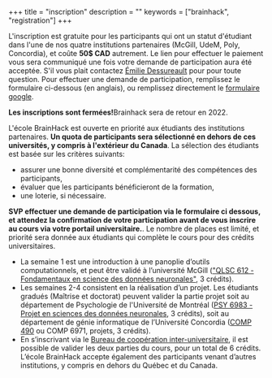 +++
title = "inscription"
description = ""
keywords = ["brainhack", "registration"]
+++

L'inscription est gratuite pour les participants qui ont un statut d'étudiant
dans l'une de nos quatre institutions partenaires (McGill, UdeM, Poly,
Concordia), et coûte **50$ CAD** autrement. Le lien pour effectuer le paiement
vous sera communiqué une fois votre demande de participation aura été acceptée.
S'il vous plait contactez
[Émilie Dessureault](mailto:emilie.dessureault@criugm.qc.ca) pour pour toute
question. Pour effectuer une demande de participation, remplissez le formulaire
ci-dessous (en anglais), ou remplissez directement le
[formulaire google](https://forms.gle/adrzs9ztZA69c4rg7).

<div class="alert alert-success text-center" role="alert"><b>Les inscriptions sont fermées!</b>Brainhack sera de retour en 2022.</div>

L'école BrainHack est ouverte en priorité aux étudiants des institutions
partenaires. **Un quota de participants sera sélectionné en dehors de ces
universités, y compris à l'extérieur du Canada**. La sélection des étudiants est
basée sur les critères suivants:

- assurer une bonne diversité et complémentarité des compétences des
  participants,
- évaluer que les participants bénéficieront de la formation,
- une loterie, si nécessaire.

**SVP effectuer une demande de participation via le formulaire ci dessous, et
attendez la confirmation de votre participation avant de vous inscrire au cours
via votre portail universitaire.**. Le nombre de places est limité, et priorité
sera donnée aux étudiants qui complète le cours pour des crédits universitaires.

- La semaine 1 est une introduction à une panoplie d’outils computationnels, et
  peut être validé à l’université McGill
  (["QLSC 612 - Fondamentaux en science des données neuronales"](https://www.mcgill.ca/study/2019-2020/courses/qlsc-612),
  3 crédits).
- Les semaines 2-4 consistent en la réalisation d’un projet. Les étudiants
  gradués (Maîtrise et doctorat) peuvent valider la partie projet soit au
  département de Psychologie de l'Université de Montréal
  ([PSY 6983 - Projet en sciences des données neuronales](https://admission.umontreal.ca/cours-et-horaires/cours/psy-6983/),
  3 crédits), soit au département de génie informatique de l’Université
  Concordia
  ([COMP 490](http://www.concordia.ca/academics/undergraduate/calendar/current/sec71/71-70.html)
  ou COMP 6971, projets, 3 crédits).
- En s’inscrivant via le
  [Bureau de coopération inter-universitaire](http://www.bci-qc.ca), il est
  possible de valider les deux parties du cours, pour un total de 6 crédits.
  L’école BrainHack accepte également des participants venant d’autres
  institutions, y compris en dehors du Québec et du Canada.
